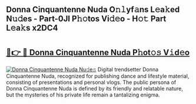 ## Donna Cinquantenne Nuda O𝚗𝚕yf𝚊ns L𝚎a𝚔ed N𝚞𝚍es - Part-0Jl P𝚑𝚘tos Vi𝚍𝚎o - H𝚘𝚝 Part L𝚎a𝚔s x2DC4

# <h2><a href="http://kf06pz.oniu.top/?m=Donna+Cinquantenne+Nuda">🔗👉 🔴 Donna Cinquantenne Nuda P𝚑ot𝚘𝚜 V𝚒d𝚎o</a></h2>

[![Donna Cinquantenne Nuda Nu𝚍e𝚜](https://i.imgur.com/0qMVB7G.gif)](http://kf06pz.oniu.top/?m=Donna+Cinquantenne+Nuda)
Digital trendsetter Donna Cinquantenne Nuda, recognized for publishing dance and lifestyle material, consisting of presentations and personal vlogs. The public persona of Donna Cinquantenne Nuda is defined by its friendly and relatable nature, but the mysteries of his private life remain a tantalizing enigma.  
